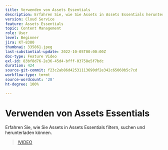 ```yaml
---
title: Verwenden von Assets Essentials
description: Erfahren Sie, wie Sie Assets in Assets Essentials herunterladen können.
version: Cloud Service
feature: Assets Essentials
topic: Content Management
role: User
level: Beginner
jira: KT-8380
thumbnai: 335861.jpeg
last-substantial-update: 2022-10-05T00:00:00Z
doc-type: Feature Video
exl-id: 83bf8d76-2e36-45d4-bfff-03758e5f7bdc
duration: 424
source-git-commit: f23c2ab86d42531113690df2e342c65060b5c7cd
workflow-type: tm+mt
source-wordcount: '28'
ht-degree: 100%

---
```


# Verwenden von Assets Essentials

Erfahren Sie, wie Sie Assets in Assets Essentials filtern, suchen und herunterladen können.

>[!VIDEO](https://video.tv.adobe.com/v/335861?quality=12&learn=on)
